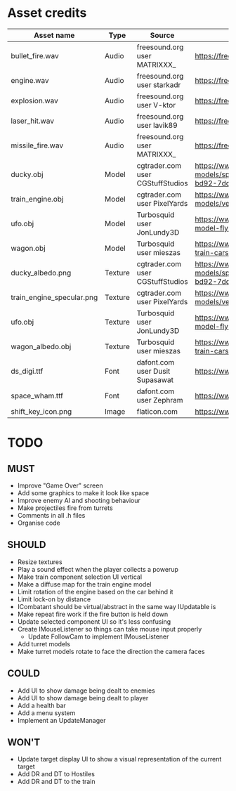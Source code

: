 # Asset credits

| Asset name                | Type      | Source                            | Link                                                                                                  |
|---------------------------|-----------|-----------------------------------|-------------------------------------------------------------------------------------------------------|
| bullet_fire.wav           | Audio     | freesound.org user MATRIXXX_      | https://freesound.org/people/MATRIXXX_/sounds/414885/                                                 |
| engine.wav                | Audio     | freesound.org user starkadr       | https://freesound.org/people/Starkadr/sounds/641194/                                                  |
| explosion.wav             | Audio     | freesound.org user V-ktor         | https://freesound.org/people/V-ktor/sounds/435413/                                                    |
| laser_hit.wav             | Audio     | freesound.org user lavik89        | https://freesound.org/people/lavik89/sounds/168984/                                                   |
| missile_fire.wav          | Audio     | freesound.org user MATRIXXX_      | https://freesound.org/people/MATRIXXX_/sounds/441373/                                                 |
| ducky.obj                 | Model     | cgtrader.com user CGStuffStudios  | https://www.cgtrader.com/free-3d-models/sports/toy/rubber-duck-b31f3585-0347-4532-bd92-7ddea6107d0d   |
| train_engine.obj          | Model     | cgtrader.com user PixelYards      | https://www.cgtrader.com/3d-models/vehicle/train/historic-steam-train                                 |
| ufo.obj                   | Model     | Turbosquid user JonLundy3D        | https://www.turbosquid.com/3d-models/free-3ds-model-flying-saucer/1081073                             |
| wagon.obj                 | Model     | Turbosquid user mieszas           | https://www.turbosquid.com/3d-models/3d-wooden-train-cars-model/1066200                               |
| ducky_albedo.png          | Texture   | cgtrader.com user CGStuffStudios  | https://www.cgtrader.com/free-3d-models/sports/toy/rubber-duck-b31f3585-0347-4532-bd92-7ddea6107d0d   |
| train_engine_specular.png | Texture   | cgtrader.com user PixelYards      | https://www.cgtrader.com/3d-models/vehicle/train/historic-steam-train                                 |
| ufo.obj                   | Texture   | Turbosquid user JonLundy3D        | https://www.turbosquid.com/3d-models/free-3ds-model-flying-saucer/1081073                             |
| wagon_albedo.obj          | Texture   | Turbosquid user mieszas           | https://www.turbosquid.com/3d-models/3d-wooden-train-cars-model/1066200                               |
| ds_digi.ttf               | Font      | dafont.com user Dusit Supasawat   | https://www.dafont.com/ds-digital.font                                                                |
| space_wham.ttf            | Font      | dafont.com user Zephram           | https://www.dafont.com/space-wham.font                                                                |
| shift_key_icon.png        | Image     | flaticon.com                      | https://www.flaticon.com/free-icons/shift                                                             |


# TODO

## MUST
- Improve "Game Over" screen
- Add some graphics to make it look like space
- Improve enemy AI and shooting behaviour
- Make projectiles fire from turrets
- Comments in all .h files
- Organise code

## SHOULD
- Resize textures
- Play a sound effect when the player collects a powerup
- Make train component selection UI vertical
- Make a diffuse map for the train engine model
- Limit rotation of the engine based on the car behind it
- Limit lock-on by distance
- ICombatant should be virtual/abstract in the same way IUpdatable is
- Make repeat fire work if the fire button is held down
- Update selected component UI so it's less confusing
- Create IMouseListener so things can take mouse input properly
    - Update FollowCam to implement IMouseListener
- Add turret models
- Make turret models rotate to face the direction the camera faces

## COULD
- Add UI to show damage being dealt to enemies
- Add UI to show damage being dealt to player
- Add a health bar
- Add a menu system
- Implement an UpdateManager

## WON'T
- Update target display UI to show a visual representation of the current target
- Add DR and DT to Hostiles
- Add DR and DT to the train
